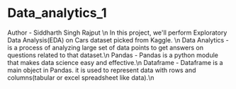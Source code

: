 # Data_analytics_1
Author - Siddharth Singh Rajput \n
In this project, we'll perform Exploratory Data Analysis(EDA) on Cars dataset picked from Kaggle. 
\n
Data Analytics - is a process of analyzing large set of data points to get answers on questions related to that dataset.\n
Pandas - Pandas is a python module that makes data science easy and effective.\n
Dataframe - Dataframe is a main object in Pandas. it is used to represent data with rows and columns(tabular or excel spreadsheet like data).\n
